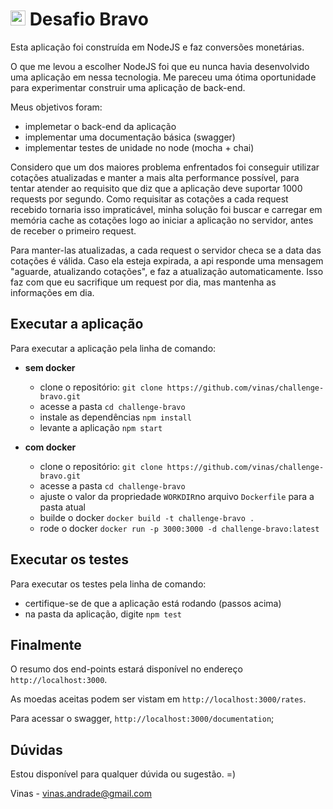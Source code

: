 # <img src="https://avatars1.githubusercontent.com/u/7063040?v=4&s=200.jpg" alt="HU" width="24" /> Desafio Bravo

Esta aplicação foi construída em NodeJS e faz conversões monetárias.

O que me levou a escolher NodeJS foi que eu nunca havia desenvolvido uma aplicação em nessa tecnologia. Me pareceu uma ótima oportunidade para experimentar construir uma aplicação de back-end.

Meus objetivos foram:

- implemetar o back-end da aplicação
- implementar uma documentação básica (swagger)
- implementar testes de unidade no node (mocha + chai)

Considero que um dos maiores problema enfrentados foi conseguir utilizar cotações atualizadas e manter a mais alta performance possível, para tentar atender ao requisito que diz que a aplicação deve suportar 1000 requests por segundo. Como requisitar as cotações a cada request recebido tornaria isso impraticável, minha solução foi buscar e carregar em memória cache as cotações logo ao iniciar a aplicação no servidor, antes de receber o primeiro request.

Para manter-las atualizadas, a cada request o servidor checa se a data das cotações é válida. Caso ela esteja expirada, a api responde uma mensagem "aguarde, atualizando cotações", e faz a atualização automaticamente. Isso faz com que eu sacrifique um request por dia, mas mantenha as informações em dia.

## Executar a aplicação
Para executar a aplicação pela linha de comando:

- **sem docker**
  - clone o repositório: `git clone https://github.com/vinas/challenge-bravo.git`
  - acesse a pasta `cd challenge-bravo`
  - instale as dependências `npm install`
  - levante a aplicação `npm start`

- **com docker**
  - clone o repositório: `git clone https://github.com/vinas/challenge-bravo.git`
  - acesse a pasta `cd challenge-bravo`
  - ajuste o valor da propriedade `WORKDIR`no arquivo `Dockerfile` para a pasta atual
  - builde o docker `docker build -t challenge-bravo .`
  - rode o docker `docker run -p 3000:3000 -d challenge-bravo:latest`

## Executar os testes
Para executar os testes pela linha de comando:

- certifique-se de que a aplicação está rodando (passos acima)
- na pasta da aplicação, digite `npm test`

## Finalmente

O resumo dos end-points estará disponível no endereço `http://localhost:3000`.

As moedas aceitas podem ser vistam em `http://localhost:3000/rates`.

Para acessar o swagger, `http://localhost:3000/documentation`;


## Dúvidas
Estou disponível para qualquer dúvida ou sugestão. =)

Vinas - 
vinas.andrade@gmail.com

